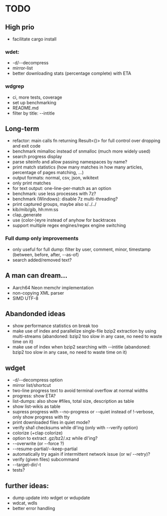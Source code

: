# TODO

## High prio
- facilitate cargo install

### wdet:
- -d/--decompress
- mirror-list
- better downloading stats (percentage complete) with ETA

### wdgrep
- ci, more tests, coverage
- set up benchmarking
- README.md
- filter by title: --intitle

## Long-term
- refactor: main calls fn returning Result<()> for full control over dropping and exit code
- benchmark mimalloc instead of snmalloc (much more widely used)
- search progress display
- parse siteinfo and allow passing namespaces by name?
- print match statistics (how many matches in how many articles, percentage of pages matching, ...)
- output formats: normal, csv, json, wikitext
- only print matches
- for text output: one-line-per-match as an option
- benchmark: use less processes with 7z?
- benchmark (Windows): disable 7z multi-threading?
- print captured groups, maybe also s/../../
- kib/mib/gib, hh:mm:ss
- clap_generate
- use (color-)eyre instead of anyhow for backtraces
- support multiple regex engines/regex engine switching

### Full dump only improvements
- only useful for full dump: filter by user, comment, minor, timestamp (between, before, after, --as-of)
- search added/removed text?


## A man can dream...
- Aarch64 Neon memchr implementation
- non-copying XML parser
- SIMD UTF-8

## Abandonded ideas
- show performance statistics on break too
- make use of index and parallelize single-file bzip2 extraction by using multi-streams (abandoned: bzip2 too slow in any case, no need to waste time on it)
- make use of index when bzip2 searching with --intitle (abandoned: bzip2 too slow in any case, no need to waste time on it)

## wdget
- -d/--decompress option
- mirror list/shortcut
- two-line progress text to avoid terminal overflow at normal widths
- progress: show ETA?
- list-dumps: also show #files, total size, description as table
- show list-wikis as table
- supress progress with --no-progress or --quiet instead of !-verbose, only show progress with tty
- print downloaded files in quiet mode?
- verify sha1 checksums while dl'ing (only with --verify option)
- colorize (+clap colorize)
- option to extract .gz/bz2/.xz while dl'ing?
- --overwrite (or --force ?)
- --resume-partial/--keep-partial
- automatically try again if intermittent network issue (or w/ --retry)?
- verify (given files) subcommand
- --target-dir/-t
- tests?

## further ideas:
- dump update into wdget or wdupdate
- wdcat, wdls
- better error handling